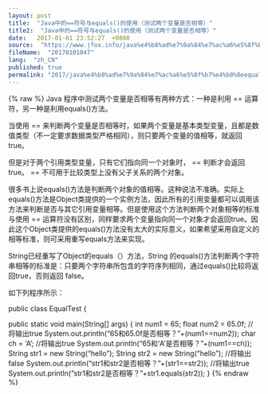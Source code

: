 ```yaml
---
layout: post
title:  "Java中的==符号与equals()的使用（测试两个变量是否相等）"
title2:  "Java中的==符号与equals()的使用（测试两个变量是否相等）"
date:   2017-01-01 23:52:27  +0800
source:  "https://www.jfox.info/java%e4%b8%ad%e7%9a%84%e7%ac%a6%e5%8f%b7%e4%b8%8eequals%e7%9a%84%e4%bd%bf%e7%94%a8%e6%b5%8b%e8%af%95%e4%b8%a4%e4%b8%aa%e5%8f%98%e9%87%8f%e6%98%af%e5%90%a6%e7%9b%b8%e7%ad%89.html"
fileName:  "20170101047"
lang:  "zh_CN"
published: true
permalink: "2017/java%e4%b8%ad%e7%9a%84%e7%ac%a6%e5%8f%b7%e4%b8%8eequals%e7%9a%84%e4%bd%bf%e7%94%a8%e6%b5%8b%e8%af%95%e4%b8%a4%e4%b8%aa%e5%8f%98%e9%87%8f%e6%98%af%e5%90%a6%e7%9b%b8%e7%ad%89.html"
---
```

{% raw %}
Java 程序中测试两个变量是否相等有两种方式：一种是利用 == 运算符，另一种是利用equals()方法。

当使用 == 来判断两个变量是否相等时，如果两个变量是基本类型变量，且都是数值类型（不一定要求数据类型严格相同），则只要两个变量的值相等，就返回true。

但是对于两个引用类型变量，只有它们指向同一个对象时， == 判断才会返回true。 == 不可用于比较类型上没有父子关系的两个对象。

很多书上说equals()方法是判断两个对象的值相等。这种说法不准确。实际上equals()方法是Object类提供的一个实例方法，因此所有的引用变量都可以调用该方法来判断是否与其它引用变量相等。但是使用这个方法判断两个对象相等的标准与使用 == 运算符没有区别，同样要求两个变量指向同一个对象才会返回true。因此这个Object类提供的equals()方法没有太大的实际意义，如果希望采用自定义的相等标准，则可采用重写equals方法来实现。

String已经重写了Object的equals（）方法，String 的equals()方法判断两个字符串相等的标准是：只要两个字符串所包含的字符序列相同，通过equals()比较将返回true，否则返回 false。

如下列程序所示：

public class EqualTest {

 public static void main(String[] args) {
int num1 = 65;
float num2 = 65.0f;
//将输出true
System.out.println(“65和65.0f是否相等？”+(num1==num2));
char ch = ‘A’;
//将输出true
System.out.println(“65和‘A’是否相等？”+(num1==ch));
String str1 = new String(“hello”);
String str2 = new String(“hello”);
//将输出false
System.out.println(“str1和str2是否相等？”+(str1==str2));
//将输出true
System.out.println(“str1和str2是否相等？”+str1.equals(str2));
}
{% endraw %}
